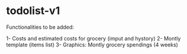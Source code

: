 # todolist-v1

Functionalities to be added:

1- Costs and estimated costs for grocery (imput and hystory)
2- Montly template (items list)
3- Graphics: Montly grocery spendings (4 weeks)
